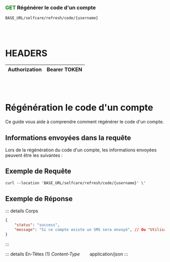 ### <span style="color:green">GET</span> Régénérer le code d'un compte

````
BASE_URL/selfcare/refresh/code/{username}
````

<br/> <br/> 

# HEADERS

| Authorization | Bearer TOKEN |
| ------------- | -----------  |

<br/> <br/>

# Régénération le code d'un compte
Ce guide vous aide à comprendre comment régénérer le code d'un compte.


## Informations envoyées dans la requête

Lors de la régénération du code d'un compte, les informations envoyées peuvent être les suivantes :


## Exemple de Requête

```txt
curl --location 'BASE_URL/selfcare/refresh/code/{username}' \'

```


## Exemple de Réponse

::: details Corps  

```json
{
    "status": "success",
    "message": "Si ce compte existe un SMS sera envoyé", // Ou "Utilisateur inconnu" Ou "Aucun code envoyé"
}
```
:::


::: details En-Têtes (1)
 *Content-Type*    &nbsp;&nbsp;&nbsp;&nbsp;&nbsp;&nbsp;     application/json
:::
